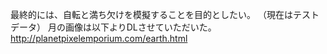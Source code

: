 最終的には、自転と満ち欠けを模擬することを目的としたい。
（現在はテストデータ）
月の画像は以下よりDLさせていただいた。
http://planetpixelemporium.com/earth.html